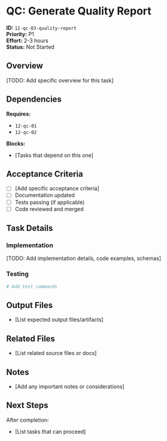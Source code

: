 # QC: Generate Quality Report

**ID:** `12-qc-03-quality-report`  
**Priority:** P1  
**Effort:** 2-3 hours  
**Status:** Not Started

## Overview

[TODO: Add specific overview for this task]

## Dependencies

**Requires:**
- `12-qc-01`
- `12-qc-02`

**Blocks:**
- [Tasks that depend on this one]

## Acceptance Criteria

- [ ] [Add specific acceptance criteria]
- [ ] Documentation updated
- [ ] Tests passing (if applicable)
- [ ] Code reviewed and merged

## Task Details

### Implementation

[TODO: Add implementation details, code examples, schemas]

### Testing

```bash
# Add test commands
```

## Output Files

- [List expected output files/artifacts]

## Related Files

- [List related source files or docs]

## Notes

- [Add any important notes or considerations]

## Next Steps

After completion:
- [List tasks that can proceed]
